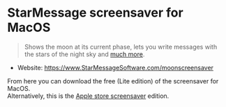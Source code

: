 # StarMessage screensaver for MacOS

> Shows the moon at its current phase, lets you write messages with the stars of the night sky and [much more](https://github.com/starmessage/StarMessage-screensaver).

- Website: https://www.StarMessageSoftware.com/moonscreensaver

From here you can download the free (Lite edition) of the screensaver for MacOS.  
Alternatively, this is the [Apple store screensaver](https://www.starmessagesoftware.com/moonscreensaver/macos-screen-saver-on-mac-apple-store.html) edition.
